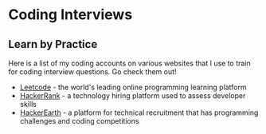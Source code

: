 # Coding Interviews

## Learn by Practice <a id="learn-by-practice"></a>

‌Here is a list of my coding accounts on various websites that I use to train for coding interview questions. Go check them out!‌

* ​[Leetcode](https://leetcode.com/paulinakhew/) - the world's leading online programming learning platform
* ​[HackerRank](https://www.hackerrank.com/paulinakhew12345?hr_r=1) - a technology hiring platform used to assess developer skills
* ​[HackerEarth](https://www.hackerearth.com/@paulinakhew) - a platform for technical recruitment that has programming challenges and coding competitions‌



